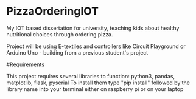 # PizzaOrderingIOT
My IOT based dissertation for university, teaching kids about healthy nutritional choices through ordering pizza.


Project will be using E-textiles and controllers like Circuit Playground or Arduino Uno - building from a previous student's project

#Requirements

This project requires several libraries to function: python3, pandas, matplotlib, flask, pyserial
To install them type "pip install" followed by the library name into your terminal either on raspberry pi or on your laptop
